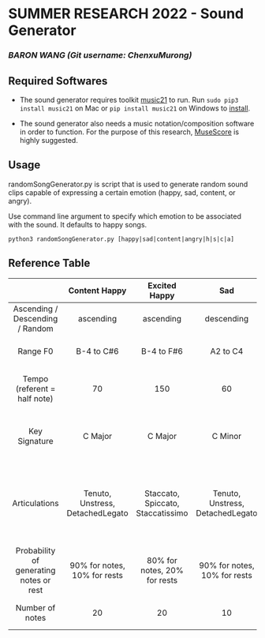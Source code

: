 # SUMMER RESEARCH 2022 - Sound Generator

### *BARON WANG (Git username: ChenxuMurong)*


## Required Softwares

- The sound generator requires toolkit [music21](https://web.mit.edu/music21) to run. Run
```sudo pip3 install music21``` on Mac or ```pip install music21``` on Windows to [install](https://web.mit.edu/music21/doc/installing/).

- The sound generator also needs a music notation/composition software in order to function. For the purpose of this research, [MuseScore](https://musescore.org/en/download) is highly suggested.

## Usage

randomSongGenerator.py is script that is used to generate random sound clips capable of expressing a certain emotion (happy, sad, content, or angry).

Use command line argument to specify which emotion to be associated with the sound. It defaults to happy songs.

```python3 randomSongGenerator.py [happy|sad|content|angry|h|s|c|a]```



## Reference Table

|                               |Content Happy|Excited Happy|Sad        |Angry    |Neutral (2 notes)|Reason / Theory|
|:-----------------------------:|:-----------:|:-----------:|:---------:|:-------:|:---------------:|:-------------:|
|Ascending / Descending / Random|ascending    |ascending    |descending|descending|Ascending        |               |
|Range F0                       | B-4 to C#6  |B-4 to F#6   | A2 to C4 | A2 to G3 |C4, G4(just 2 notes)|higher range => happier|
|Tempo (referent = half note)   |70           |  150        |   60     |    150   |  100            |higher tempo => more excitement|
|Key Signature                  |C Major      |     C Major |C Minor   |   C Minor| C Major         |Major sounds happy, minor sounds sad|
|Articulations                  |Tenuto, Unstress, DetachedLegato|Staccato, Spiccato, Staccatissimo|Tenuto, Unstress, DetachedLegato|Staccato, Spiccato, Staccatissimo, Strong accent|No|Short, detached articulations are better at expressing happy, excited emotions|
|Probability of generating notes or rest|90% for notes, 10% for rests|80% for notes, 20% for rests|90% for notes, 10% for rests|90% for notes, 10% for rests|No rests|works in conjunction with rest lengths|
|Number of notes|20|20|10|30|2|slower songs have fewer notes|







